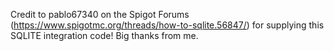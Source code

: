 Credit to pablo67340 on the Spigot Forums (https://www.spigotmc.org/threads/how-to-sqlite.56847/) for supplying this SQLITE integration code! Big thanks from me.